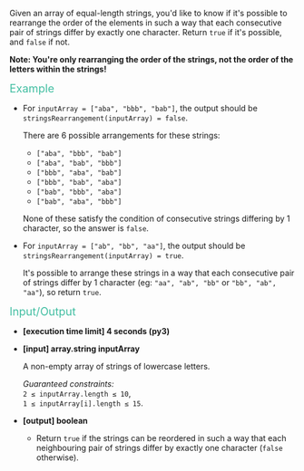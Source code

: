 <div class="markdown"><p>Given an array of equal-length strings, you'd like to know if it's possible to rearrange the order of the elements in such a way that each consecutive pair of strings differ by exactly one character. Return <code>true</code> if it's possible, and <code>false</code> if not.</p>
<p><strong>Note: You're only rearranging the order of the strings, not the order of the letters within the strings!</strong></p>
<p><span style="color:#44BFA3;font-size:1.4em;">Example</span></p>
<ul>
<li>
<p>For <code>inputArray = ["aba", "bbb", "bab"]</code>, the output should be<br>
<code>stringsRearrangement(inputArray) = false</code>.</p>
<p>There are 6 possible arrangements for these strings:</p>
<ul>
<li><code>["aba", "bbb", "bab"]</code></li>
<li><code>["aba", "bab", "bbb"]</code></li>
<li><code>["bbb", "aba", "bab"]</code></li>
<li><code>["bbb", "bab", "aba"]</code></li>
<li><code>["bab", "bbb", "aba"]</code></li>
<li><code>["bab", "aba", "bbb"]</code></li>
</ul>
<p>None of these satisfy the condition of consecutive strings differing by 1 character, so the answer is <code>false</code>.</p>
</li>
<li>
<p>For <code>inputArray = ["ab", "bb", "aa"]</code>, the output should be<br>
<code>stringsRearrangement(inputArray) = true</code>.</p>
<p>It's possible to arrange these strings in a way that each consecutive pair of strings differ by 1 character (eg: <code>"aa", "ab", "bb"</code> or <code>"bb", "ab", "aa"</code>), so return <code>true</code>.</p>
</li>
</ul>
<p><span style="color:#44BFA3;font-size:1.4em;">Input/Output</span></p>
<ul>
<li>
<p><strong>[execution time limit] 4 seconds (py3)</strong></p>
</li>
<li>
<p><strong>[input] array.string inputArray</strong></p>
<p>A non-empty array of strings of lowercase letters.</p>
<p><em>Guaranteed constraints:</em><br>
<code>2 ≤ inputArray.length ≤ 10</code>,<br>
<code>1 ≤ inputArray[i].length ≤ 15</code>.</p>
</li>
<li>
<p><strong>[output] boolean</strong></p>
<ul>
<li>Return <code>true</code> if the strings can be reordered in such a way that each neighbouring pair of strings differ by exactly one character (<code>false</code> otherwise).</li>
</ul>
</li>
</ul>
</div>